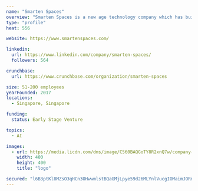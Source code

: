```yaml
---
name: "Smarten Spaces"
overview: "Smarten Spaces is a new age technology company which has built the first AI and IOT end to end platform with a host of integrated micro services to disrupt a $217 Trillion+ industry of built up and new spaces. Our mission is to create the world's largest smart community not limited by spaces but making spaces easy to work, explore or live in."
type: "profile"
heat: 556

website: https://www.smartenspaces.com/

linkedin:
  url: https://www.linkedin.com/company/smarten-spaces/
  followers: 564

crunchbase:
  url: https://www.crunchbase.com/organization/smarten-spaces

size: 51-200 employees
yearFounded: 2017
locations:
  - Singapore, Singapore

funding:
  status: Early Stage Venture

topics:
  - AI

images:
  - url: https://media.licdn.com/dms/image/C560BAQGoTY8R2xnQ7w/company-logo_400_400/0?e=1582156800&v=beta&t=DGZNycK3SsO_5n-pYA6E7tc43lnadIEtmIjaFU6RqcI
    width: 400
    height: 400
    title: "logo"

secured: "l6B3ptKl8MZsO3qHCn3OHwwmlstBQaGMjLpye59d26MLYnlVucgIOMaimJORm7AgwcrS397zjWOJIUeNkyE0TtBPSnh1oR3iKACy179PFBqg81PJSJnHis6v0o7KavNYVSv8fT6UoE+8iZ1HiP53/cHQANQNybllDalTRLnBmtZHfqE91FatrX5cj/PRLWwvCtkigcZ5TOWh3IPeXAeyqGhwcuvNhUXZOVz+xsrF/39PoAVaQ8TuoWPCOMQKa9mbBBJfR5fzvv1So9A8zTI4Pw==;GZBzb33bisznMIeu0bgGog=="
---
```


